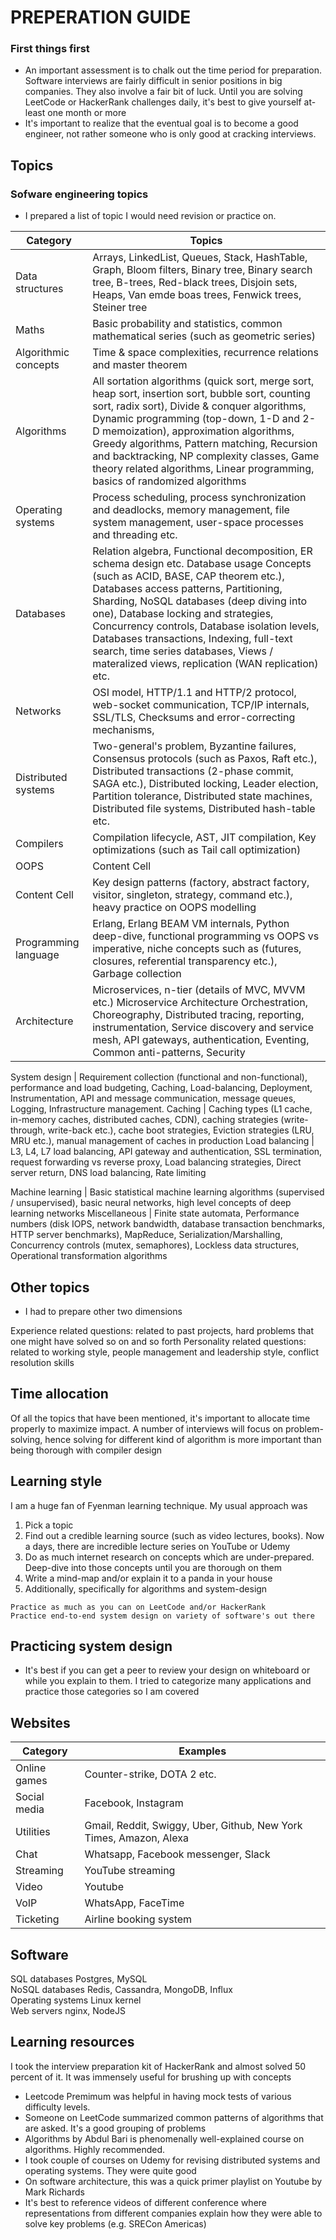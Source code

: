 # PREPERATION GUIDE

### First things first

- An important assessment is to chalk out the time period for preparation. Software interviews are fairly difficult in senior positions in big companies. They also involve a fair bit of luck. Until you are solving LeetCode or HackerRank challenges daily, it's best to give yourself at-least one month or more
- It's important to realize that the eventual goal is to become a good engineer, not rather someone who is only good at cracking interviews.

## Topics

### Sofware engineering topics

- I prepared a list of topic I would need revision or practice on.

| Category             | Topics                                                                                                                                                                                                                                                                                                                                                                                                                                                  |
| -------------------- | ------------------------------------------------------------------------------------------------------------------------------------------------------------------------------------------------------------------------------------------------------------------------------------------------------------------------------------------------------------------------------------------------------------------------------------------------------- |
| Data structures      | Arrays, LinkedList, Queues, Stack, HashTable, Graph, Bloom filters, Binary tree, Binary search tree, B-trees, Red-black trees, Disjoin sets, Heaps, Van emde boas trees, Fenwick trees, Steiner tree                                                                                                                                                                                                                                                    |
| Maths                | Basic probability and statistics, common mathematical series (such as geometric series)                                                                                                                                                                                                                                                                                                                                                                 |
| Algorithmic concepts | Time & space complexities, recurrence relations and master theorem                                                                                                                                                                                                                                                                                                                                                                                      |
| Algorithms           | All sortation algorithms (quick sort, merge sort, heap sort, insertion sort, bubble sort, counting sort, radix sort), Divide & conquer algorithms, Dynamic programming (top-down, 1-D and 2-D memoization), approximation algorithms, Greedy algorithms, Pattern matching, Recursion and backtracking, NP complexity classes, Game theory related algorithms, Linear programming, basics of randomized algorithms                                       |
| Operating systems    | Process scheduling, process synchronization and deadlocks, memory management, file system management, user-space processes and threading etc.                                                                                                                                                                                                                                                                                                           |
| Databases            | Relation algebra, Functional decomposition, ER schema design etc. Database usage Concepts (such as ACID, BASE, CAP theorem etc.), Databases access patterns, Partitioning, Sharding, NoSQL databases (deep diving into one), Database locking and strategies, Concurrency controls, Database isolation levels, Databases transactions, Indexing, full-text search, time series databases, Views / materalized views, replication (WAN replication) etc. |
| Networks             | OSI model, HTTP/1.1 and HTTP/2 protocol, web-socket communication, TCP/IP internals, SSL/TLS, Checksums and error-correcting mechanisms,                                                                                                                                                                                                                                                                                                                |
| Distributed systems  | Two-general's problem, Byzantine failures, Consensus protocols (such as Paxos, Raft etc.), Distributed transactions (2-phase commit, SAGA etc.), Distributed locking, Leader election, Partition tolerance, Distributed state machines, Distributed file systems, Distributed hash-table etc.                                                                                                                                                           |
| Compilers            | Compilation lifecycle, AST, JIT compilation, Key optimizations (such as Tail call optimization)                                                                                                                                                                                                                                                                                                                                                         |
| OOPS                 | Content Cell                                                                                                                                                                                                                                                                                                                                                                                                                                            |
| Content Cell         | Key design patterns (factory, abstract factory, visitor, singleton, strategy, command etc.), heavy practice on OOPS modelling                                                                                                                                                                                                                                                                                                                           |
| Programming language | Erlang, Erlang BEAM VM internals, Python deep-dive, functional programming vs OOPS vs imperative, niche concepts such as (futures, closures, referential transparency etc.), Garbage collection                                                                                                                                                                                                                                                         |
| Architecture         | Microservices, n-tier (details of MVC, MVVM etc.) Microservice Architecture Orchestration, Choreography, Distributed tracing, reporting, instrumentation, Service discovery and service mesh, API gateways, authentication, Eventing, Common anti-patterns, Security                                                                                                                                                                                    |

System design | Requirement collection (functional and non-functional), performance and load budgeting, Caching, Load-balancing, Deployment, Instrumentation, API and message communication, message queues, Logging, Infrastructure management.
Caching | Caching types (L1 cache, in-memory caches, distributed caches, CDN), caching strategies (write-through, write-back etc.), cache boot strategies, Eviction strategies (LRU, MRU etc.), manual management of caches in production
Load balancing | L3, L4, L7 load balancing, API gateway and authentication, SSL termination, request forwarding vs reverse proxy, Load balancing strategies, Direct server return, DNS load balancing, Rate limiting

Machine learning | Basic statistical machine learning algorithms (supervised / unsupervised), basic neural networks, high level concepts of deep learning networks
Miscellaneous | Finite state automata, Performance numbers (disk IOPS, network bandwidth, database transaction benchmarks, HTTP server benchmarks), MapReduce, Serialization/Marshalling, Concurrency controls (mutex, semaphores), Lockless data structures, Operational transformation algorithms

## Other topics

- I had to prepare other two dimensions

Experience related questions: related to past projects, hard problems that one might have solved so on and so forth
Personality related questions: related to working style, people management and leadership style, conflict resolution skills

## Time allocation

Of all the topics that have been mentioned, it's important to allocate time properly to maximize impact. A number of interviews will focus on problem-solving, hence solving for different kind of algorithm is more important than being thorough with compiler design

## Learning style

I am a huge fan of Fyenman learning technique. My usual approach was

1. Pick a topic
2. Find out a credible learning source (such as video lectures, books). Now a days, there are incredible lecture series on YouTube or Udemy
3. Do as much internet research on concepts which are under-prepared. Deep-dive into those concepts until you are thorough on them
4. Write a mind-map and/or explain it to a panda in your house
5. Additionally, specifically for algorithms and system-design

```
Practice as much as you can on LeetCode and/or HackerRank
Practice end-to-end system design on variety of software's out there
```

## Practicing system design

- It's best if you can get a peer to review your design on whiteboard or while you explain to them. I tried to categorize many applications and practice those categories so I am covered

## Websites

| Category     | Examples                                                           |
| ------------ | ------------------------------------------------------------------ |
| Online games | Counter-strike, DOTA 2 etc.                                        |
| Social media | Facebook, Instagram                                                |
| Utilities    | Gmail, Reddit, Swiggy, Uber, Github, New York Times, Amazon, Alexa |
| Chat         | Whatsapp, Facebook messenger, Slack                                |
| Streaming    | YouTube streaming                                                  |
| Video        | Youtube                                                            |
| VoIP         | WhatsApp, FaceTime                                                 |
| Ticketing    | Airline booking system                                             |

## Software

SQL databases Postgres, MySQL <br>
NoSQL databases Redis, Cassandra, MongoDB, Influx<br>
Operating systems Linux kernel<br>
Web servers nginx, NodeJS<br>

## Learning resources

I took the interview preparation kit of HackerRank and almost solved 50 percent of it. It was immensely useful for brushing up with concepts

- Leetcode Premimum was helpful in having mock tests of various difficulty levels.
- Someone on LeetCode summarized common patterns of algorithms that are asked. It's a good grouping of problems
- Algorithms by Abdul Bari is phenomenally well-explained course on algorithms. Highly recommended.
- I took couple of courses on Udemy for revising distributed systems and operating systems. They were quite good
- On software architecture, this was a quick primer playlist on Youtube by Mark Richards
- It's best to reference videos of different conference where representations from different companies explain how they were able to solve key problems (e.g. SRECon Americas)
